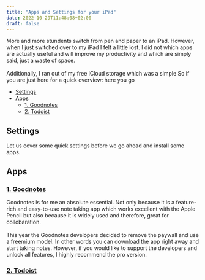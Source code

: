 ```yaml
---
title: "Apps and Settings for your iPad"
date: 2022-10-29T11:48:08+02:00
draft: false
---
```


More and more stundents switch from pen and paper to an iPad. However, when I just switched over to my iPad I felt a little lost. I did not which apps are actually useful and will improve my productivity and which are simply said, just a waste of space.<br><br>Additionally, I ran out of my free iCloud storage which was a simple 
So if you are just here for a quick overview: here you go

- [Settings](#settings)
- [Apps](#apps)
  - [1. Goodnotes](#1-goodnotes)
  - [2. Todoist](#2-todoist)


## Settings

 Let us cover some quick settings before we go ahead and install some apps. 

## Apps

### [1. Goodnotes](https://apps.apple.com/app/apple-store/id1444383602)

Goodnotes is for me an absolute essential. Not only because it is a feature-rich and easy-to-use note taking app which works excellent with the Apple Pencil but also because it is widely used and therefore, great for collobaration.<br><br>
This year the Goodnotes developers decided to remove the paywall and use a freemium model. In other words you can download the app right away and start taking notes. However, if you would like to support the developers and unlock all features, I highly recommend the pro version. 

### [2. Todoist](https://geo.itunes.apple.com/us/app/todoist-to-do-list-task-manager/id572688855)